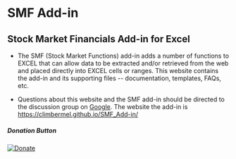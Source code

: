# SMF Add-in 

## Stock Market Financials Add-in for Excel

* The SMF (Stock Market Functions) add-in adds a number of functions to EXCEL that can allow data to be extracted and/or retrieved from the web and placed directly into EXCEL cells or ranges. This website contains the add-in and its supporting files -- documentation, templates, FAQs, etc.

* Questions about this website and the SMF add-in should be directed to the discussion group on [Google](https://groups.google.com/g/smf-addin). The website the add-in is https://climbermel.github.io/SMF_Add-in/ 

##### Donation Button

[![Donate](https://img.shields.io/badge/Donate-PayPal-green.svg)](https://www.paypal.com/donate/?business=V4B6LEBJDHZSJ&no_recurring=0&item_name=Software+tools+for+finances.&currency_code=USD)
